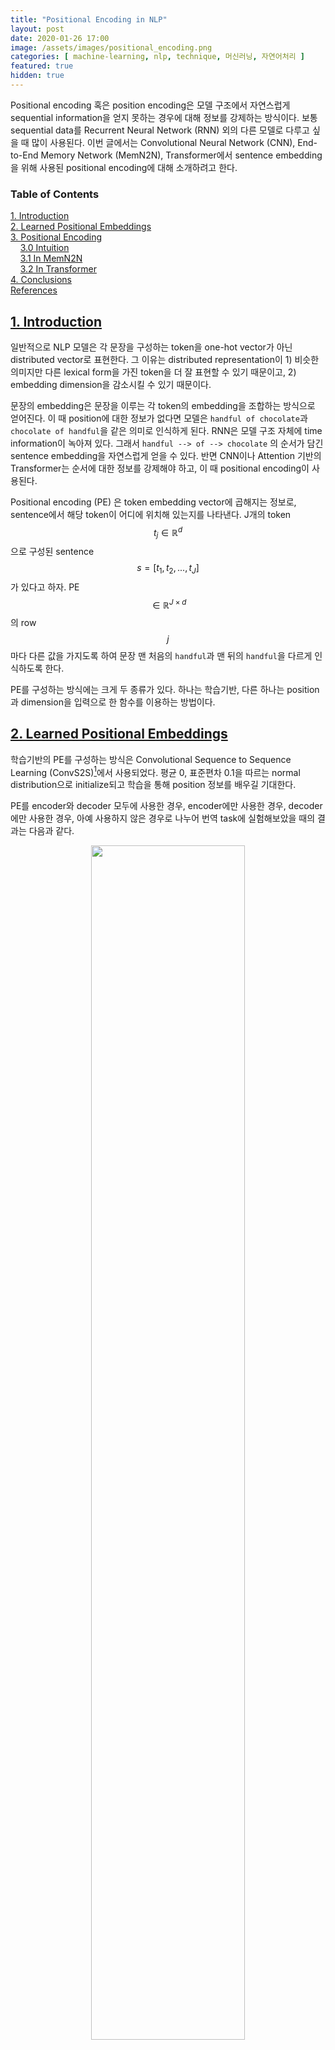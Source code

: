 ```yaml
---
title: "Positional Encoding in NLP"
layout: post
date: 2020-01-26 17:00
image: /assets/images/positional_encoding.png
categories: [ machine-learning, nlp, technique, 머신러닝, 자연어처리 ]
featured: true
hidden: true
---
```


Positional encoding 혹은 position encoding은 모델 구조에서 자연스럽게 sequential information을 얻지 못하는 경우에 대해 정보를 강제하는 방식이다.
보통 sequential data를 Recurrent Neural Network (RNN) 외의 다른 모델로 다루고 싶을 때 많이 사용된다.
이번 글에서는 Convolutional Neural Network (CNN), End-to-End Memory Network (MemN2N), Transformer에서 sentence embedding을 위해 사용된 positional encoding에 대해 소개하려고 한다.

<div class="breaker"></div>

### Table of Contents

[1. Introduction](#1-introduction) <br>
[2. Learned Positional Embeddings](#2-learned-positional-embeddings) <br>
[3. Positional Encoding](#3-positional-encoding) <br>
&nbsp;&nbsp;&nbsp;&nbsp;[3.0 Intuition](#30-the-intuition) <br>
&nbsp;&nbsp;&nbsp;&nbsp;[3.1 In MemN2N](#31-in-memn2n) <br>
&nbsp;&nbsp;&nbsp;&nbsp;[3.2 In Transformer](#32-in-transformer) <br>
[4. Conclusions](#4-conclusions)<br>
[References](#references)

<div class="breaker"></div>

## [1. Introduction](#table-of-contents)

일반적으로 NLP 모델은 각 문장을 구성하는 token을 one-hot vector가 아닌 distributed vector로 표현한다.
그 이유는 distributed representation이 1) 비슷한 의미지만 다른 lexical form을 가진 token을 더 잘 표현할 수 있기 때문이고, 2) embedding dimension을 감소시킬 수 있기 때문이다.

문장의 embedding은 문장을 이루는 각 token의 embedding을 조합하는 방식으로 얻어진다.
이 때 position에 대한 정보가 없다면 모델은 `handful of chocolate`과 `chocolate of handful`을 같은 의미로 인식하게 된다.
RNN은 모델 구조 자체에 time information이 녹아져 있다.
그래서 `handful --> of --> chocolate` 의 순서가 담긴 sentence embedding을 자연스럽게 얻을 수 있다.
반면 CNN이나 Attention 기반의 Transformer는 순서에 대한 정보를 강제해야 하고, 이 때 positional encoding이 사용된다.

Positional encoding (PE) 은 token embedding vector에 곱해지는 정보로, sentence에서 해당 token이 어디에 위치해 있는지를 나타낸다.
J개의 token $$ t_j \in \mathbb{R}^d$$ 으로 구성된 sentence $$s = [t_1, t_2, ..., t_J]$$ 가 있다고 하자. 
PE $$\in \mathbb{R}^{J \times d}$$ 의 row $$j$$ 마다 다른 값을 가지도록 하여 문장 맨 처음의 `handful`과 맨 뒤의 `handful`을 다르게 인식하도록 한다.

PE를 구성하는 방식에는 크게 두 종류가 있다.
하나는 학습기반, 다른 하나는 position과 dimension을 입력으로 한 함수를 이용하는 방법이다.

<div class='breaker'></div>

## [2. Learned Positional Embeddings](#table-of-contents)

학습기반의 PE를 구성하는 방식은 Convolutional Sequence to Sequence Learning (ConvS2S)[^1]에서 사용되었다.
평균 0, 표준편차 0.1을 따르는 normal distribution으로 initialize되고 학습을 통해 position 정보를 배우길 기대한다.

PE를 encoder와 decoder 모두에 사용한 경우, encoder에만 사용한 경우, decoder에만 사용한 경우, 아예 사용하지 않은 경우로 나누어 번역 task에 실험해보았을 때의 결과는 다음과 같다.

<div style="text-align:center">
<img class="image" src="{{ site.baseurl }}/assets/images/learned_pe_table.png" width="70%">
</div>
<br>
BLEU를 기준으로 분석해보면 encoder에서의 PE역할이 decoder보다 조금 더 중요하다.
PE를 아예 쓰지 않을 때의 점수가 가장 낮지만 점수 차이를 생각해보면 모델 성능에는 크게 영향을 미치지 않는다고 해석해 볼 수 있다.

학습 기반이므로 학습 시 다루지 않았던 길이의 문장이 입력으로 들어온 경우, 외삽이 불가능하다는 단점이 있다.[^6]

<div class='breaker'></div>

## [3. Function-based Positional Encoding](#table-of-contents)[^2]

함수 기반의 PE는 문장에서 몇 번째에 위치한 토큰인지, 토큰의 embedding dimension이 무엇인지를 정해주면 값이 정해진다.
이 때, 다른 위치의 정보가 같은 값으로 mapping되지 않아야 한다.
어떻게 구현할 수 있을까?

### [3.0 The Intuition](#table-of-contents)[^3]

0부터 15까지의 숫자를 2진법으로 나타내보자.

<div style="text-align:center">
<img class="image" src="{{ site.baseurl }}/assets/images/PE_intuition.png" width="60%">
</div>
<br>
다른 색으로 구분지어 표현한 2진수의 자리수마다 다른 주기를 가지는 것을 볼 수 있다.
붉은색은 주기가 1이고, 노란색은 주기가 2, 초록색은 주기가 4, 파란색은 주기가 8이다.

위 예시에서의 자리수를 embedding dimension이라고 생각해보면 PE에도 같은 원리를 확장시켜볼 수 있다.

### [3.1 In MemN2N](#table-of-contents)[^4]

End-to-End Memory Network (MemN2N)[^4]에서는 아래의 함수를 사용했다.

$$ PE_{k j}=(1- \frac{j}{J})-\frac{k}{d}(1- \frac{2j}{J}) $$

$$ j \in {1, ..., J} $$ 

$$ k \in {1, ..., D} $$

임의의 문장 `The same representation is used for questions, memory inputs and memory outputs.`에 적용되는 PE를 시각화해보면 다음과 같다.[^5]

<div style="text-align:center">
<img class="image" src="{{ site.baseurl }}/assets/images/PE_example_1.png" width="90%">
</div>
<br>

여기서는 dimension에 관계없이 같은 주기를 가지지만 시작값이 전부 다르다.
결과적으로는 position마다 다른 vector를 곱하게 되어 position 정보를 전달할 수 있다.

다른 문장 길이를 가지는 경우에 대해서 적용해보면 어떨까?
이번에는 `We therefore propose a second representation that encodes the position of words within the sentence.`에 대해 시각해보았다.[^5]

<div style="text-align:center">
<img class="image" src="{{ site.baseurl }}/assets/images/PE_example_2.png" width="90%">
</div>
<br>

position이 늘어난만큼 position encoding 값의 변화도가 줄었다.
J는 문장마다 달라지므로 첫번째, 두번째의 절대적인 위치보다는 각 순서를 구분짓기 위한 목적에 치중하였다.

ConvS2S에서와는 달리 MemN2N에서 PE의 효과는 꽤나 컸던 것으로 보인다.
<div style="text-align:center">
<img class="image" src="{{ site.baseurl }}/assets/images/MemN2N_PE.png" width="90%">
</div>
<br>

### [3.2 In Transformer](#table-of-contents)[^6]

Attention is all you need[^6]에서 사용된 PE는 **주기**함수로 유명한 sin 함수와 cos 함수를 기반으로 한다. (a.k.a, sinusoidal functions)

$$
\begin{aligned} 
P E_{(\text {pos, 2k} )} &=\sin \left(\text {pos} / 10000^{2 k / d}\right) \\ P E_{(\text {pos,2k+1})} &=\cos \left(\text {pos} / 10000^{2 k / d}\right) 
\end{aligned}
$$

잠시 고등학교 때 배운 수학을 떠올려보자. 
$$ sin(ax + b) $$ 의 주기는 $$ 2\pi / |a| $$ 이다.
따라서 PE의 특정 position vector 값의 주기는 $$ 2\pi \cdot 10000^{2 k / d} $$ 와 같다.

MemN2N에서의 PE와는 달리, position vector의 주기가 vector의 dimension마다 변화한다.
전체 벡터 크기($$d$$)가 128이라고 가정할 때, k가 작을수록 주기가 짧고 k가 클수록 주기도 길어진다. (아래 그림 참고)

<div style="text-align:center">
<img class="image" src="{{ site.baseurl }}/assets/images/positional_encoding.png" width="90%">
<figcaption class="caption">Image credit: https://kazemnejad.com/blog/transformer_architecture_positional_encoding</figcaption>
</div>
<br>

왜 Transformer에서는 MemN2N과 다르게 sinusoidal 함수를 썼을까?
논문에서 그 이유를 짧게 기술하고 있다.

> We chose this function because we hypothesized it would allow the model to easily learn to attend by relative positions, since for any fixed offset $$k$$, $$ P E_{pos+k} $$ can be represented as a linear function of $$P E_{pos} $$. 

sinusodial 함수의 특징을 이용해 첫번째, 두번째마다 같은 position 정보를 주면서도 $$n + k$$ 번째 vector가 $$n$$ 번째 vector와 관계가 있을 때 이를 학습할 수 있는 여지를 남겨주기 위함이다.
(참고로 이에 대한 수학적인 증명은 [이 article](https://timodenk.com/blog/linear-relationships-in-the-transformers-positional-encoding/)에 기술되어 있다.)

또한 PE vector 간의 distance는 대칭적이고 거리에 따라 일정한 비율로 감소한다.
Transformer의 self-attention 연산에서 빛을 발하는 특징이다.

<div style="text-align:center">
<img class="image" src="{{ site.baseurl }}/assets/images/PE_pros_1.png" width="60%">
<figcaption class="caption">Image credit: https://kazemnejad.com/blog/transformer_architecture_positional_encoding</figcaption>
</div>
<br>


<div class='breaker'></div>

## [4. Conclusions](#table-of-contents)

PE는 크게 학습을 통해 정해질 수 있고 미리 지정한 함수로 정해질 수도 있다.
학습을 통한 방식은 학습시 보지 않았던 새로운 길이가 등장했을 때 외삽이 불가능하지만 함수 기반의 PE는 가능하다.
함수도 어떤 함수를 쓰느냐에 따라 종류가 구분되는데, 절대적인 위치에 따라 같은 값을 가지면서도 상대적 위치의 관계도 학습할 수 있는 sin과 cos 기반의 함수가 가장 좋은 방법이라고 생각된다.

<div class='breaker'></div>

## [References](#table-of-contents)

[^1]: [https://arxiv.org/abs/1705.03122](https://arxiv.org/abs/1705.03122)
[^2]: 제가 만든 용어이므로 공식적으로 사용하면 곤란할 수 있습니다 ㅎㅎ
[^3]: [https://kazemnejad.com/blog/transformer_architecture_positional_encoding/](https://kazemnejad.com/blog/transformer_architecture_positional_encoding/)
[^4]: [https://arxiv.org/abs/1503.08895](https://arxiv.org/abs/1503.08895)
[^5]: [https://github.com/inmoonlight/notebooks/blob/master/notebooks/2020-01-26-MemN2N-Position-Encoding.ipynb](https://github.com/inmoonlight/notebooks/blob/master/notebooks/2020-01-26-MemN2N-Position-Encoding.ipynb)
[^6]: [https://papers.nips.cc/paper/7181-attention-is-all-you-need.pdf](https://papers.nips.cc/paper/7181-attention-is-all-you-need.pdf)